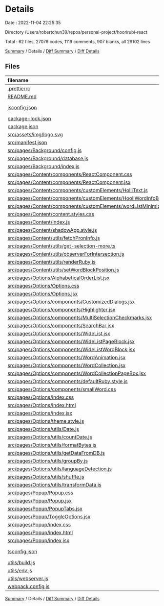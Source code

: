 # Details

Date : 2022-11-04 22:25:35

Directory /Users/robertchun39/repos/personal-project/hoorirubi-react

Total : 62 files,  27076 codes, 1119 comments, 907 blanks, all 29102 lines

[Summary](results.md) / Details / [Diff Summary](diff.md) / [Diff Details](diff-details.md)

## Files
| filename | language | code | comment | blank | total |
| :--- | :--- | ---: | ---: | ---: | ---: |
| [.prettierrc](/.prettierrc) | JSON | 6 | 0 | 0 | 6 |
| [README.md](/README.md) | Markdown | 18 | 0 | 7 | 25 |
| [jsconfig.json](/jsconfig.json) | JSON with Comments | 12 | 2 | 0 | 14 |
| [package-lock.json](/package-lock.json) | JSON | 21,925 | 0 | 1 | 21,926 |
| [package.json](/package.json) | JSON | 12 | 64 | 0 | 76 |
| [src/assets/img/logo.svg](/src/assets/img/logo.svg) | XML | 7 | 0 | 1 | 8 |
| [src/manifest.json](/src/manifest.json) | JSON | 52 | 0 | 0 | 52 |
| [src/pages/Background/config.js](/src/pages/Background/config.js) | JavaScript | 4 | 0 | 2 | 6 |
| [src/pages/Background/database.js](/src/pages/Background/database.js) | JavaScript | 8 | 25 | 8 | 41 |
| [src/pages/Background/index.js](/src/pages/Background/index.js) | JavaScript | 173 | 15 | 27 | 215 |
| [src/pages/Content/components/ReactComponent.css](/src/pages/Content/components/ReactComponent.css) | CSS | 0 | 14 | 1 | 15 |
| [src/pages/Content/components/ReactComponent.jsx](/src/pages/Content/components/ReactComponent.jsx) | JavaScript | 0 | 4 | 8 | 12 |
| [src/pages/Content/components/customElements/HolliText.js](/src/pages/Content/components/customElements/HolliText.js) | JavaScript | 523 | 46 | 99 | 668 |
| [src/pages/Content/components/customElements/HooliWordInfoBlock.js](/src/pages/Content/components/customElements/HooliWordInfoBlock.js) | JavaScript | 814 | 33 | 108 | 955 |
| [src/pages/Content/components/customElements/wordListMinimizedBar.js](/src/pages/Content/components/customElements/wordListMinimizedBar.js) | JavaScript | 312 | 18 | 44 | 374 |
| [src/pages/Content/content.styles.css](/src/pages/Content/content.styles.css) | CSS | 0 | 0 | 1 | 1 |
| [src/pages/Content/index.js](/src/pages/Content/index.js) | JavaScript | 204 | 44 | 39 | 287 |
| [src/pages/Content/shadowApp.style.js](/src/pages/Content/shadowApp.style.js) | JavaScript | 66 | 0 | 16 | 82 |
| [src/pages/Content/utils/fetchPronInfo.js](/src/pages/Content/utils/fetchPronInfo.js) | JavaScript | 120 | 7 | 42 | 169 |
| [src/pages/Content/utils/get-selection-more.ts](/src/pages/Content/utils/get-selection-more.ts) | TypeScript | 185 | 36 | 26 | 247 |
| [src/pages/Content/utils/observerForIntersection.js](/src/pages/Content/utils/observerForIntersection.js) | JavaScript | 0 | 20 | 4 | 24 |
| [src/pages/Content/utils/renderRuby.js](/src/pages/Content/utils/renderRuby.js) | JavaScript | 139 | 13 | 52 | 204 |
| [src/pages/Content/utils/setWordBlockPosition.js](/src/pages/Content/utils/setWordBlockPosition.js) | JavaScript | 33 | 2 | 12 | 47 |
| [src/pages/Options/AlphabeticalOrderList.jsx](/src/pages/Options/AlphabeticalOrderList.jsx) | JavaScript | 0 | 0 | 1 | 1 |
| [src/pages/Options/Options.css](/src/pages/Options/Options.css) | CSS | 8 | 13 | 4 | 25 |
| [src/pages/Options/Options.jsx](/src/pages/Options/Options.jsx) | JavaScript | 249 | 24 | 48 | 321 |
| [src/pages/Options/components/CustomizedDialogs.jsx](/src/pages/Options/components/CustomizedDialogs.jsx) | JavaScript | 387 | 335 | 39 | 761 |
| [src/pages/Options/components/Highlighter.jsx](/src/pages/Options/components/Highlighter.jsx) | JavaScript | 24 | 2 | 8 | 34 |
| [src/pages/Options/components/MultiSelectionCheckmarks.jsx](/src/pages/Options/components/MultiSelectionCheckmarks.jsx) | JavaScript | 53 | 1 | 6 | 60 |
| [src/pages/Options/components/SearchBar.jsx](/src/pages/Options/components/SearchBar.jsx) | JavaScript | 40 | 1 | 4 | 45 |
| [src/pages/Options/components/WideList.jsx](/src/pages/Options/components/WideList.jsx) | JavaScript | 58 | 13 | 11 | 82 |
| [src/pages/Options/components/WideListPageBlock.jsx](/src/pages/Options/components/WideListPageBlock.jsx) | JavaScript | 66 | 3 | 4 | 73 |
| [src/pages/Options/components/WideListWordBlock.jsx](/src/pages/Options/components/WideListWordBlock.jsx) | JavaScript | 172 | 27 | 17 | 216 |
| [src/pages/Options/components/WordAnimation.jsx](/src/pages/Options/components/WordAnimation.jsx) | JavaScript | 118 | 4 | 20 | 142 |
| [src/pages/Options/components/WordCollection.jsx](/src/pages/Options/components/WordCollection.jsx) | JavaScript | 218 | 70 | 39 | 327 |
| [src/pages/Options/components/WordCollectionPageBox.jsx](/src/pages/Options/components/WordCollectionPageBox.jsx) | JavaScript | 41 | 7 | 3 | 51 |
| [src/pages/Options/components/defaultRuby.style.js](/src/pages/Options/components/defaultRuby.style.js) | JavaScript | 14 | 3 | 0 | 17 |
| [src/pages/Options/components/smallWord.css](/src/pages/Options/components/smallWord.css) | CSS | 5 | 0 | 1 | 6 |
| [src/pages/Options/index.css](/src/pages/Options/index.css) | CSS | 0 | 0 | 1 | 1 |
| [src/pages/Options/index.html](/src/pages/Options/index.html) | HTML | 10 | 0 | 2 | 12 |
| [src/pages/Options/index.jsx](/src/pages/Options/index.jsx) | JavaScript | 9 | 0 | 4 | 13 |
| [src/pages/Options/theme.style.js](/src/pages/Options/theme.style.js) | JavaScript | 21 | 0 | 0 | 21 |
| [src/pages/Options/utils/Date.js](/src/pages/Options/utils/Date.js) | JavaScript | 11 | 0 | 4 | 15 |
| [src/pages/Options/utils/countDate.js](/src/pages/Options/utils/countDate.js) | JavaScript | 22 | 0 | 7 | 29 |
| [src/pages/Options/utils/formatBytes.js](/src/pages/Options/utils/formatBytes.js) | JavaScript | 8 | 1 | 1 | 10 |
| [src/pages/Options/utils/getDataFromDB.js](/src/pages/Options/utils/getDataFromDB.js) | JavaScript | 10 | 0 | 1 | 11 |
| [src/pages/Options/utils/groupBy.js](/src/pages/Options/utils/groupBy.js) | JavaScript | 10 | 0 | 1 | 11 |
| [src/pages/Options/utils/languageDetection.js](/src/pages/Options/utils/languageDetection.js) | JavaScript | 87 | 7 | 23 | 117 |
| [src/pages/Options/utils/shuffle.js](/src/pages/Options/utils/shuffle.js) | JavaScript | 8 | 0 | 1 | 9 |
| [src/pages/Options/utils/transformData.js](/src/pages/Options/utils/transformData.js) | JavaScript | 40 | 47 | 22 | 109 |
| [src/pages/Popup/Popup.css](/src/pages/Popup/Popup.css) | CSS | 0 | 45 | 1 | 46 |
| [src/pages/Popup/Popup.jsx](/src/pages/Popup/Popup.jsx) | JavaScript | 154 | 59 | 31 | 244 |
| [src/pages/Popup/PopupTabs.jsx](/src/pages/Popup/PopupTabs.jsx) | JavaScript | 133 | 8 | 24 | 165 |
| [src/pages/Popup/ToggleOptions.jsx](/src/pages/Popup/ToggleOptions.jsx) | JavaScript | 205 | 51 | 42 | 298 |
| [src/pages/Popup/index.css](/src/pages/Popup/index.css) | CSS | 3 | 18 | 2 | 23 |
| [src/pages/Popup/index.html](/src/pages/Popup/index.html) | HTML | 10 | 0 | 2 | 12 |
| [src/pages/Popup/index.jsx](/src/pages/Popup/index.jsx) | JavaScript | 6 | 0 | 4 | 10 |
| [tsconfig.json](/tsconfig.json) | JSON with Comments | 21 | 0 | 1 | 22 |
| [utils/build.js](/utils/build.js) | JavaScript | 10 | 1 | 5 | 16 |
| [utils/env.js](/utils/env.js) | JavaScript | 4 | 1 | 1 | 6 |
| [utils/webserver.js](/utils/webserver.js) | JavaScript | 50 | 1 | 10 | 61 |
| [webpack.config.js](/webpack.config.js) | JavaScript | 178 | 34 | 14 | 226 |

[Summary](results.md) / Details / [Diff Summary](diff.md) / [Diff Details](diff-details.md)